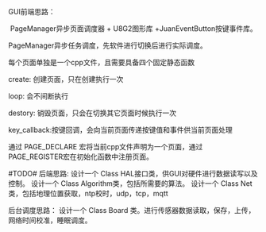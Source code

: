 GUI前端思路：

​	PageManager异步页面调度器 + U8G2图形库 +JuanEventButton按键事件库。

PageManager异步任务调度，先软件进行切换后进行实际调度。

每个页面单独是一个cpp文件，且需要具备四个固定静态函数

create:	创建页面，只在创建执行一次

loop:	会不间断执行

destory: 销毁页面，只会在切换其它页面时候执行一次

key_callback:按键回调，会向当前页面传递按键值和事件供当前页面处理

通过 PAGE_DECLARE 宏将当前cpp文件声明为一个页面，通过 PAGE_REGISTER宏在初始化函数中注册页面。

#TODO#
后端思路:
	设计一个 Class HAL接口类，供GUI对硬件进行数据读写以及控制。
	设计一个 Class Algorithm类，包括所需要的算法。
	设计一个 Class Net类，包括地理位置获取，ntp校时，udp，tcp，mqtt
	
后台调度思路：
	设计一个 Class Board 类。进行传感器数据读取，保存，上传，网络时间校准，睡眠调度。